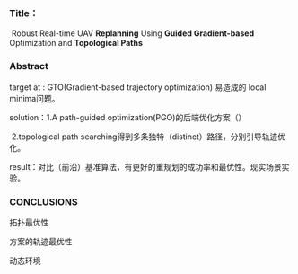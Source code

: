### Title：

​	Robust Real-time UAV **Replanning** Using **Guided Gradient-based** Optimization and **Topological Paths**



### Abstract

target at : GTO(Gradient-based trajectory optimization) 易造成的 local minima问题。

solution：1.A path-guided optimization(PGO)的后端优化方案（）

​				   2.topological path searching得到多条独特（distinct）路径，分别引导轨迹优化。

result：对比（前沿）基准算法，有更好的重规划的成功率和最优性。现实场景实验。



### CONCLUSIONS

拓扑最优性

方案的轨迹最优性

动态环境